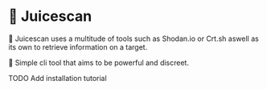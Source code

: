 # 🧃 Juicescan

💪 Juicescan uses a multitude of tools such as Shodan.io or Crt.sh aswell as its own to retrieve information on a target.

🎯 Simple cli tool that aims to be powerful and discreet.

TODO Add installation tutorial
